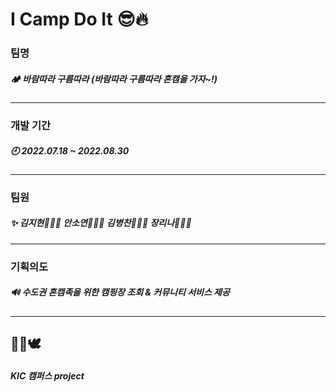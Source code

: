 # I Camp Do It 😎🔥
### 팀명
##### 🏕 바람따라 구름따라 (바람따라 구름따라 혼캠을 가자~!)
***
### 개발 기간
##### 🕘 2022.07.18 ~ 2022.08.30
***
### 팀원
##### ✨ 김지현🙆🏻‍♀️ 안소연🧏🏻‍♀️ 김병찬💁🏻‍♂️ 장리나🙋🏻‍♀️
***
### 기획의도
##### 🔊 수도권 혼캠족을 위한 캠핑장 조회 & 커뮤니티 서비스 제공
***
## 🥇💌🕊
##### KIC 캠퍼스 project
